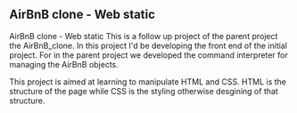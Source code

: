 ## AirBnB clone - Web static
AirBnB clone - Web static
This is a follow up project of the parent project the AirBnB_clone. In this project I'd be developing the front end of the initial project. For in the parent project we developed the command interpreter for managing the AirBnB objects.

This project is aimed at learning to manipulate HTML and CSS.
HTML is the structure of the page while CSS is the styling otherwise desgining of that structure. 
